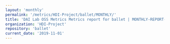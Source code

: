 ```yaml
---
layout: 'monthly'
permalink: '/metrics/HDI-Project/ballet/MONTHLY/'
title: 'DAI Lab OSS Metrics Metrics report for ballet | MONTHLY-REPORT-2019-11-01'
organization: 'HDI-Project'
repository: 'ballet'
current_date: '2019-11-01'
---
```

